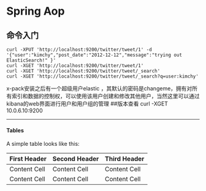 # Spring Aop
## 命令入门
	curl -XPUT 'http://localhost:9200/twitter/tweet/1' -d '{"user":"kimchy","post_date":"2012-12-12","message":"trying out ElasticSearch!" }'
	curl -XGET 'http://localhost:9200/twitter/tweet/1'
	curl -XGET 'http://localhost:9200/twitter/tweet/_search'
	curl -XGET 'http://localhost:9200/twitter/tweet/_search?q=user:kimchy'

x-pack安装之后有一个超级用户elastic ，其默认的密码是changeme，拥有对所有索引和数据的控制权，可以使用该用户创建和修改其他用户，当然这里可以通过kibana的web界面进行用户和用户组的管理
##版本查看
curl -XGET 10.0.6.10:9200


---

#### Tables

A simple table looks like this:

First Header | Second Header | Third Header
------------ | ------------- | ------------
Content Cell | Content Cell  | Content Cell
Content Cell | Content Cell  | Content Cell
